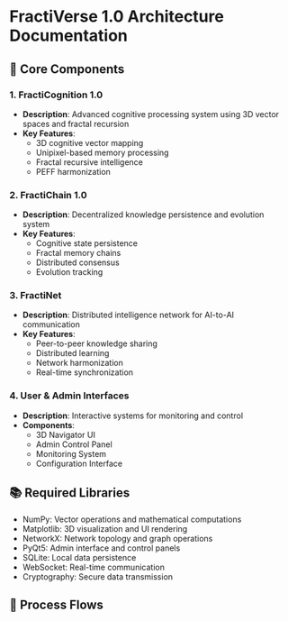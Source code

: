 # FractiVerse 1.0 Architecture Documentation

## 🧠 Core Components

### 1. FractiCognition 1.0
- **Description**: Advanced cognitive processing system using 3D vector spaces and fractal recursion
- **Key Features**:
  - 3D cognitive vector mapping
  - Unipixel-based memory processing
  - Fractal recursive intelligence
  - PEFF harmonization

### 2. FractiChain 1.0
- **Description**: Decentralized knowledge persistence and evolution system
- **Key Features**:
  - Cognitive state persistence
  - Fractal memory chains
  - Distributed consensus
  - Evolution tracking

### 3. FractiNet
- **Description**: Distributed intelligence network for AI-to-AI communication
- **Key Features**:
  - Peer-to-peer knowledge sharing
  - Distributed learning
  - Network harmonization
  - Real-time synchronization

### 4. User & Admin Interfaces
- **Description**: Interactive systems for monitoring and control
- **Components**:
  - 3D Navigator UI
  - Admin Control Panel
  - Monitoring System
  - Configuration Interface

## 📚 Required Libraries
- NumPy: Vector operations and mathematical computations
- Matplotlib: 3D visualization and UI rendering
- NetworkX: Network topology and graph operations
- PyQt5: Admin interface and control panels
- SQLite: Local data persistence
- WebSocket: Real-time communication
- Cryptography: Secure data transmission

## 🔄 Process Flows
